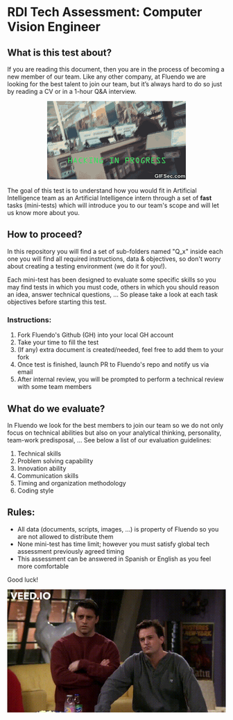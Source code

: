# RDI Tech Assessment: Computer Vision Engineer


## What is this test about?

If you are reading this document, then you are in the process of becoming a new member of our team. Like any other company, at Fluendo we are looking for the best talent to join our team, but it’s always hard to do so just by reading a CV or in a 1-hour Q&A interview.

<p align="center">
    <img src="imagery/hacker.gif" alt="Hacker"
</p>



The goal of this test is to understand how you would fit in Artificial Intelligence team as an Artificial Intelligence intern through a set of **fast** tasks (mini-tests) which will introduce you to our team's scope and will let us know more about you.



## How to proceed?

In this repository you will find a set of sub-folders named "Q_x" inside each one you will find all required instructions, data & objectives,  so don't worry about creating a testing environment (we do it for you!).

Each mini-test has been designed to evaluate some specific skills so you may find tests in which you must code, others in which you should reason an idea, answer technical questions, ... So please take a look at each task objectives before starting this test.

### Instructions:

1. Fork Fluendo's Github (GH) into your local GH account
2. Take your time to fill the test
3. (If any) extra document is created/needed, feel free to add them to your fork
4. Once test is finished, launch PR to Fluendo's repo and notify us via email
5. After internal review, you will be prompted to perform a technical review with some team members



## What do we evaluate?

In Fluendo we look for the best members to join our team so we do not only focus on technical abilities but also on your analytical thinking, personality, team-work predisposal, ... See below a list of our evaluation guidelines:

1. Technical skills
2. Problem solving capability
3. Innovation ability
4. Communication skills
5. Timing and organization methodology
6. Coding style



## Rules:

- All data (documents, scripts, images, ...) is property of Fluendo so you are not allowed to distribute them
- None mini-test has time limit; however you must satisfy global tech assessment previously agreed timing
- This assessment can be answered in Spanish or English as you feel more comfortable





Good luck!

<p align="center">
    <img src="imagery/good_luck.gif" alt="Hacker"
</p>

